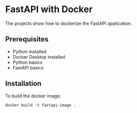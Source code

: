 # FastAPI with Docker
The projects show how to dockerize the FastAPI application.
## Prerequisites
- Python installed
- Docker Desktop installed
- Python basics
- FastAPI basics
## Installation
To build the docker image:
```
docker build -t fastapi-image .
```
